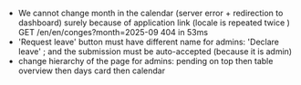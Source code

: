 - We cannot change month in the calendar (server error + redirection to dashboard) surely because of application link (locale is repeated twice ) GET /en/en/conges?month=2025-09 404 in 53ms
- 'Request leave' button must have different name for admins: 'Declare leave' ; and the submission must be auto-accepted (because it is admin)
- change hierarchy of the page for admins: pending on top then table overview then days card then calendar
